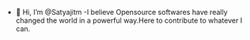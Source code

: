 - 👋 Hi, I’m @Satyajitm
-I believe Opensource softwares have really changed the world in a powerful way.Here to contribute to whatever I can.
<!---
Satyajitm/Satyajitm is a ✨ special ✨ repository because its `README.md` (this file) appears on your GitHub profile.
You can click the Preview link to take a look at your changes.
--->
